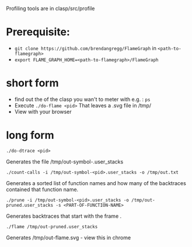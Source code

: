 Profiling tools are in clasp/src/profile

# Prerequisite:
* `git clone https://github.com/brendangregg/FlameGraph` in `<path-to-flamegraph>`
* `export FLAME_GRAPH_HOME=<path-to-flamegraph>/FlameGraph`
# short form
* find out the <pid> of the clasp you wan't to meter with e.g. : `ps`
* Execute `./do-flame <pid>` That leaves a .svg file in /tmp/<something>
* View with your browser
# long form
```./do-dtrace <pid>```

Generates the file /tmp/out-symbol-<pid>.user_stacks

```./count-calls -i /tmp/out-symbol-<pid>.user_stacks -o /tmp/out.txt```

Generates a sorted list of function names and how many of the backtraces contained that function name.

```./prune -i /tmp/out-symbol-<pid>.user_stacks -o /tmp/out-pruned.user_stacks -s <PART-OF-FUNCTION-NAME>```

Generates backtraces that start with the frame <PART-OF-FUNCTION-NAME>.

```./flame /tmp/out-pruned.user_stacks```

Generates /tmp/out-flame.svg - view this in chrome